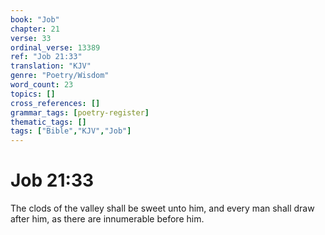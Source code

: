 ```yaml
---
book: "Job"
chapter: 21
verse: 33
ordinal_verse: 13389
ref: "Job 21:33"
translation: "KJV"
genre: "Poetry/Wisdom"
word_count: 23
topics: []
cross_references: []
grammar_tags: [poetry-register]
thematic_tags: []
tags: ["Bible","KJV","Job"]
---
```


# Job 21:33

The clods of the valley shall be sweet unto him, and every man shall draw after him, as there are innumerable before him.
